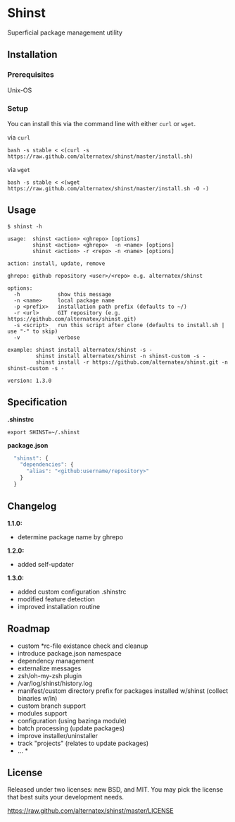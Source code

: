 Shinst
=============

Superficial package management utility

Installation
------------

### Prerequisites

Unix-OS

### Setup

You can install this via the command line with either `curl` or `wget`.

via `curl`

`bash -s stable < <(curl -s https://raw.github.com/alternatex/shinst/master/install.sh)`

via `wget`

`bash -s stable < <(wget https://raw.github.com/alternatex/shinst/master/install.sh -O -)`

Usage
-------------

```shell
$ shinst -h

usage:  shinst <action> <ghrepo> [options]
        shinst <action> <ghrepo>  -n <name> [options]
        shinst <action> -r <repo> -n <name> [options]

action: install, update, remove

ghrepo: github repository <user>/<repo> e.g. alternatex/shinst

options:
  -h            show this message        
  -n <name>     local package name
  -p <prefix>   installation path prefix (defaults to ~/)
  -r <url>      GIT repository (e.g. https://github.com/alternatex/shinst.git)
  -s <script>   run this script after clone (defaults to install.sh | use "-" to skip)
  -v            verbose

example: shinst install alternatex/shinst -s -
         shinst install alternatex/shinst -n shinst-custom -s -
         shinst install -r https://github.com/alternatex/shinst.git -n shinst-custom -s -

version: 1.3.0

```

Specification
-------------

**.shinstrc**

```shell
export SHINST=~/.shinst
```

**package.json**

```javascript
  "shinst": {
    "dependencies": {
      "alias": "<github:username/repository>"
    }
  } 
```

Changelog
-------------
**1.1.0:**<br/>
* determine package name by ghrepo

**1.2.0:**<br/>
* added self-updater

**1.3.0:**<br/>
* added custom configuration .shinstrc
* modified feature detection
* improved installation routine

Roadmap
-------------
- custom *rc-file existance check and cleanup
- introduce package.json namespace
- dependency management
- externalize messages
- zsh/oh-my-zsh plugin
- /var/log/shinst/history.log
- manifest/custom directory prefix for packages installed w/shinst (collect binaries w/ln)
- custom branch support
- modules support
- configuration (using bazinga module)
- batch processing (update packages)
- improve installer/uninstaller
- track "projects" (relates to update packages)
- ... *

License
-------------
Released under two licenses: new BSD, and MIT. You may pick the
license that best suits your development needs.

https://raw.github.com/alternatex/shinst/master/LICENSE